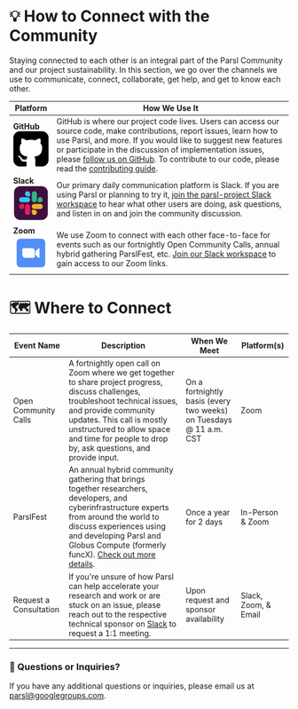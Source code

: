 # 💡 How to Connect with the Community
Staying connected to each other is an integral part of the Parsl Community and our project sustainability. In this section, we go over the channels we use to communicate, connect, collaborate, get help, and get to know each other.

| Platform             | How We Use It                                                                          |
|------------------------------------|----------------------------------------------------------------------------------------|
|**GitHub** <br> <img src="images/logos/github-logo-icon.png" alt="GitHub tile logo" width="95">|GitHub is where our project code lives. Users can access our source code, make contributions, report issues, learn how to use Parsl, and more. If you would like to suggest new features or participate in the discussion of implementation issues, please [follow us on GitHub](https://github.com/parsl). To contribute to our code, please read the [contributing guide](https://github.com/Parsl/parsl/blob/master/CONTRIBUTING.rst).|
|**Slack** <br> <img src="images/logos/slack-logo-icon.png" alt="Slack tile logo" width="95"> |Our primary daily communication platform is Slack. If you are using Parsl or planning to try it, [join the parsl-project Slack workspace](https://bit.ly/join-parsl-slack) to hear what other users are doing, ask questions, and listen in on and join the community discussion.|
|**Zoom** <br> <img src="images/logos/zoom-logo-icon.png" alt="Zoom tile logo" width="100">| We use Zoom to connect with each other face-to-face for events such as our fortnightly Open Community Calls, annual hybrid gathering ParslFest, etc. [Join our Slack workspace](https://bit.ly/join-parsl-slack) to gain access to our Zoom links.|

# 🗺️ Where to Connect
| Event Name | Description | When We Meet | Platform(s) |
|------------|-------------|--------------|----------|
|Open Community Calls|A fortnightly open call on Zoom where we get together to share project progress, discuss challenges, troubleshoot technical issues, and provide community updates. This call is mostly unstructured to allow space and time for people to drop by, ask questions, and provide input.|On a fortnightly basis (every two weeks) on Tuesdays @ 11 a.m. CST|Zoom|
|ParslFest|An annual hybrid community gathering that brings together researchers, developers, and cyberinfrastructure experts from around the world to discuss experiences using and developing Parsl and Globus Compute (formerly funcX). [Check out more details](https://parsl-project.org/parslfest.html).|Once a year for 2 days|In-Person & Zoom|
|Request a Consultation|If you're unsure of how Parsl can help accelerate your research and work or are stuck on an issue, please reach out to the respective technical sponsor on [Slack](https://bit.ly/join-parsl-slack) to request a 1:1 meeting.|Upon request and sponsor availability|Slack, Zoom, & Email

---
### 🤔 Questions or Inquiries?
If you have any additional questions or inquiries, please email us at [parsl@googlegroups.com](mailto:parsl@googlegroups.com).
